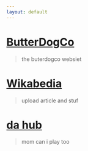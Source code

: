 ```yaml
---
layout: default
---
```


# [ButterDogCo](https://butterdogceo.github.io/bdogco/)
> the buterdogco websiet

# [Wikabedia](https://butterdogceo.github.io/Wikabedia/)
> upload article and stuf

# [da hub](https://joebidenrealomg.github.io/da-hub/)
> mom can i play too